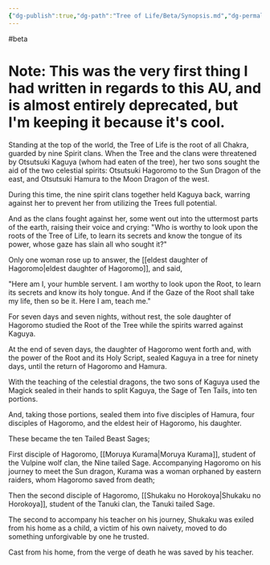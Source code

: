 ```yaml
---
{"dg-publish":true,"dg-path":"Tree of Life/Beta/Synopsis.md","dg-permalink":"Tree of Life/Beta/Synopsis","permalink":"/Tree of Life/Beta/Synopsis/"}
---
```


#beta
# Note: This was the very first thing I had written in regards to this AU, and is almost entirely deprecated, but I'm keeping it because it's cool.

Standing at the top of the world, the Tree of Life is the root of all Chakra, guarded by nine Spirit clans. When the Tree and the clans were threatened by Otsutsuki Kaguya (whom had eaten of the tree), her two sons sought the aid of the two celestial spirits: Otsutsuki Hagoromo to the Sun Dragon of the east, and Otsutsuki Hamura to the Moon Dragon of the west. 

During this time, the nine spirit clans together held Kaguya back, warring against her to prevent her from utilizing the Trees full potential. 

And as the clans fought against her, some went out into the uttermost parts of the earth, raising their voice and crying: "Who is worthy to look upon the roots of the Tree of Life, to learn its secrets and know the tongue of its power, whose gaze has slain all who sought it?" 

Only one woman rose up to answer, the [[eldest daughter of Hagoromo\|eldest daughter of Hagoromo]], and said, 

"Here am I, your humble servent. I am worthy to look upon the Root, to learn its secrets and know its holy tongue. And if the Gaze of the Root shall take my life, then so be it. Here I am, teach me." 

For seven days and seven nights, without rest, the sole daughter of Hagoromo studied the Root of the Tree while the spirits warred against Kaguya. 

At the end of seven days, the daughter of Hagoromo went forth and, with the power of the Root and its Holy Script, sealed Kaguya in a tree for ninety days, until the return of Hagoromo and Hamura. 

With the teaching of the celestial dragons, the two sons of Kaguya used the Magick sealed in their hands to split Kaguya, the Sage of Ten Tails, into ten portions. 

And, taking those portions, sealed them into five disciples of Hamura, four disciples of Hagoromo, and the eldest heir of Hagoromo, his daughter.

These became the ten Tailed Beast Sages;

First disciple of Hagoromo, [[Moruya Kurama\|Moruya Kurama]], student of the Vulpine wolf clan, the Nine tailed Sage. Accompanying Hagoromo on his journey to meet the Sun dragon, Kurama was a woman orphaned by eastern raiders, whom Hagoromo saved from death; 

Then the second disciple of Hagoromo, [[Shukaku no Horokoya\|Shukaku no Horokoya]], student of the Tanuki clan, the Tanuki tailed Sage. 

The second to accompany his teacher on his journey, Shukaku was exiled from his home as a child, a victim of his own naivety, moved to do something unforgivable by one he trusted. 

Cast from his home, from the verge of death he was saved by his teacher. 